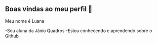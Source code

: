 ## Boas vindas ao meu perfil 🤟

Meu nome é Luana

-Sou aluna da Jânio Quadros
-Estou conhecendo e aprendendo sobre o Github 
